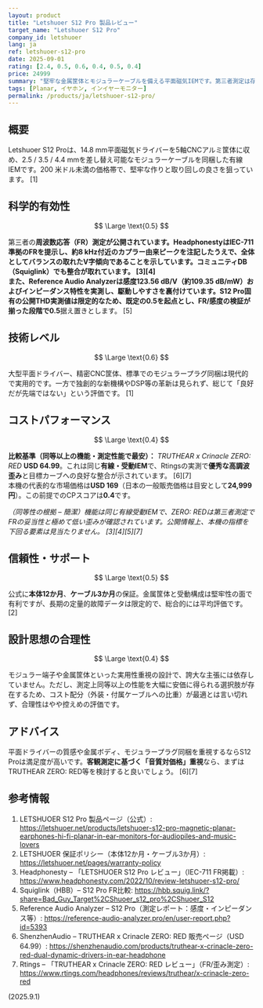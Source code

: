 ```yaml
---
layout: product
title: "Letshuoer S12 Pro 製品レビュー"
target_name: "Letshuoer S12 Pro"
company_id: letshuoer
lang: ja
ref: letshuoer-s12-pro
date: 2025-09-01
rating: [2.4, 0.5, 0.6, 0.4, 0.5, 0.4]
price: 24999
summary: "堅牢な金属筐体とモジュラーケーブルを備える平面磁気IEMです。第三者測定は存在しますが、同等以上の測定性能を持つ低価格品があるため、価格面の優位は限定的です。"
tags: [Planar, イヤホン, インイヤーモニター]
permalink: /products/ja/letshuoer-s12-pro/
---
```

## 概要

Letshuoer S12 Proは、14.8 mm平面磁気ドライバーを5軸CNCアルミ筐体に収め、2.5 / 3.5 / 4.4 mmを差し替え可能なモジュラーケーブルを同梱した有線IEMです。200 米ドル未満の価格帯で、堅牢な作りと取り回しの良さを狙っています。 [1]

## 科学的有効性

$$ \Large \text{0.5} $$

第三者の**周波数応答（FR）**測定が公開されています。HeadphonestyはIEC-711準拠のFRを提示し、約8 kHz付近のカプラー由来ピークを注記したうえで、全体としてバランスの取れたV字傾向であることを示しています。コミュニティDB（Squiglink）でも整合が取れています。 [3][4]  
また、Reference Audio Analyzerは**感度123.56 dB/V（約109.35 dB/mW）**およびインピーダンス特性を実測し、駆動しやすさを裏付けています。S12 Pro固有の公開THD実測値は限定的なため、既定の0.5を起点とし、FR/感度の検証が揃った段階で**0.5**据え置きとします。 [5]

## 技術レベル

$$ \Large \text{0.6} $$

大型平面ドライバー、精密CNC筐体、標準でのモジュラープラグ同梱は現代的で実用的です。一方で独創的な新機構やDSP等の革新は見られず、総じて「良好だが先端ではない」という評価です。 [1]

## コストパフォーマンス

$$ \Large \text{0.4} $$

**比較基準（同等以上の機能・測定性能で最安）：** *TRUTHEAR x Crinacle ZERO: RED* **USD 64.99**。これは同じ**有線・受動IEM**で、Rtingsの実測で**優秀な高調波歪み**と目標カーブへの良好な整合が示されています。 [6][7]  
本機の代表的な市場価格は**USD 169**（日本の一般販売価格は目安として**24,999円**）。この前提でのCPスコアは**0.4**です。

*（同等性の根拠 – 簡潔）機能は同じ有線受動IEMで、ZERO: REDは第三者測定でFRの妥当性と極めて低い歪みが確認されています。公開情報上、本機の指標を下回る要素は見当たりません。 [3][4][5][7]*

## 信頼性・サポート

$$ \Large \text{0.5} $$

公式に**本体12か月**、**ケーブル3か月**の保証。金属筐体と受動構成は堅牢性の面で有利ですが、長期の定量的故障データは限定的で、総合的には平均評価です。 [2]

## 設計思想の合理性

$$ \Large \text{0.4} $$

モジュラー端子や金属筐体といった実用性重視の設計で、誇大な主張には依存していません。ただし、測定上同等以上の性能を大幅に安価に得られる選択肢が存在するため、コスト配分（外装・付属ケーブルへの比重）が最適とは言い切れず、合理性はやや控えめの評価です。

## アドバイス

平面ドライバーの質感や金属ボディ、モジュラープラグ同梱を重視するならS12 Proは満足度が高いです。**客観測定に基づく「音質対価格」重視**なら、まずはTRUTHEAR ZERO: RED等を検討すると良いでしょう。 [6][7]

## 参考情報

1. LETSHUOER S12 Pro 製品ページ（公式）: https://letshuoer.net/products/letshuoer-s12-pro-magnetic-planar-earphones-hi-fi-planar-in-ear-monitors-for-audiopiles-and-music-lovers  
2. LETSHUOER 保証ポリシー（本体12か月・ケーブル3か月）: https://letshuoer.net/pages/warranty-policy  
3. Headphonesty – 「LETSHUOER S12 Pro レビュー」（IEC-711 FR掲載）: https://www.headphonesty.com/2022/10/review-letshuoer-s12-pro/  
4. Squiglink（HBB）– S12 Pro FR比較: https://hbb.squig.link/?share=Bad_Guy_Target%2CShuoer_s12_pro%2CShuoer_S12  
5. Reference Audio Analyzer – S12 Pro（測定レポート：感度・インピーダンス等）: https://reference-audio-analyzer.pro/en/user-report.php?id=5393  
6. ShenzhenAudio – TRUTHEAR x Crinacle ZERO: RED 販売ページ（USD 64.99）: https://shenzhenaudio.com/products/truthear-x-crinacle-zero-red-dual-dynamic-drivers-in-ear-headphone  
7. Rtings – 「TRUTHEAR x Crinacle ZERO: RED レビュー」（FR/歪み測定）: https://www.rtings.com/headphones/reviews/truthear/x-crinacle-zero-red

(2025.9.1)

